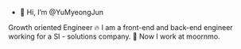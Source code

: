 - 👋 Hi, I’m @YuMyeongJun

Growth oriented Engineer 🔥
I am a front-end and back-end engineer 
working for a SI - solutions company. 🚀
Now I work at moornmo.
